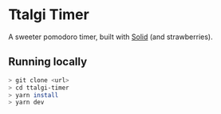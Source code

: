 # Ttalgi Timer

A sweeter pomodoro timer, built with [Solid](https://www.solidjs.com/) (and strawberries).

## Running locally

```bash
> git clone <url>
> cd ttalgi-timer
> yarn install
> yarn dev
```
